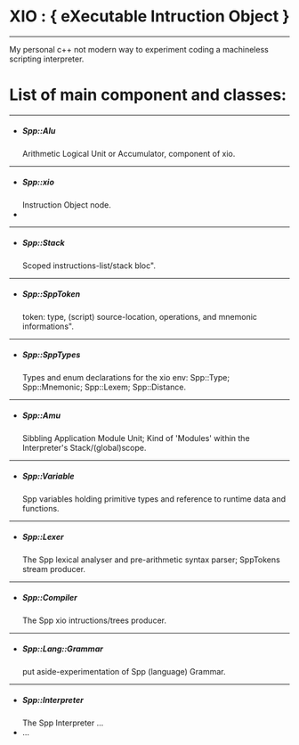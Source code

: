 
# XIO :  { eXecutable Intruction Object }

---

My personal c++ not modern way to experiment coding a machineless scripting interpreter.

# List of main component and classes:
---
- <h5>Spp::Alu</h5> Arithmetic Logical Unit or Accumulator, component of xio.
---
 - <h5>Spp::xio</h5> Instruction Object node.
-
---
- <h5>Spp::Stack</h5> Scoped instructions-list/stack bloc".
---
- <h5>Spp::SppToken</h5> token: type, (script) source-location, operations, and mnemonic informations".
---
- <h5>Spp::SppTypes</h5> Types and enum declarations for the xio env: Spp::Type; Spp::Mnemonic; Spp::Lexem; Spp::Distance.
---
- <h5>Spp::Amu</h5> Sibbling Application Module Unit; Kind of 'Modules' within the Interpreter's Stack/(global)scope.
---
- <h5>Spp::Variable</h5> Spp variables holding primitive types and reference to runtime data and functions.
--- 
- <h5>Spp::Lexer</h5>  The Spp lexical analyser and pre-arithmetic syntax parser; SppTokens stream producer.
---
- <h5>Spp::Compiler</h5> The Spp xio intructions/trees producer.
--- 
- <h5>Spp::Lang::Grammar</h5>  put aside-experimentation of Spp (language) Grammar.
---
- <h5>Spp::Interpreter</h5>  The Spp Interpreter ...
- ...
